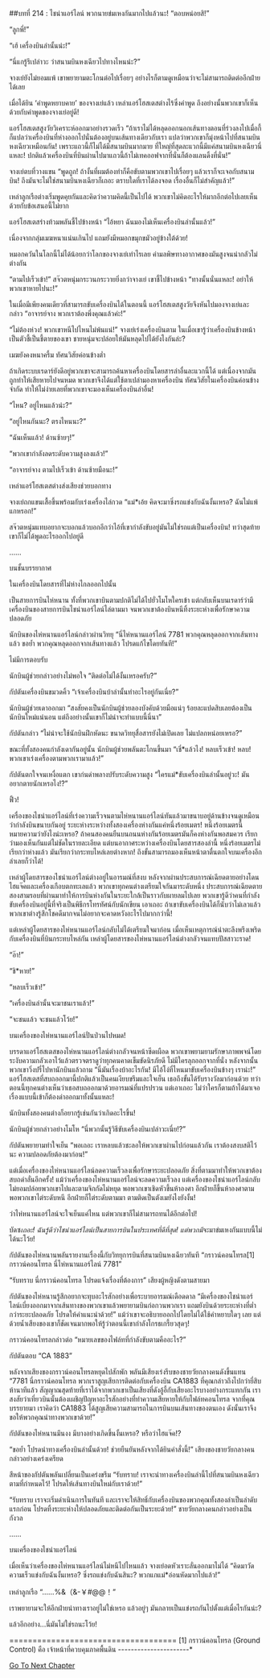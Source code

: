 ##บทที่ 214 : ไชน่าแอร์ไลน์ พวกนายข่มเหงกันมากไปแล้วนะ!
“ตอบหน่อยสิ!”

“ลูกพี่!”

“เฮ้ เครื่องบินลำนั้นน่ะ!”

“นี่แกรู้รึเปล่าวะ ว่าสนามบินหงเฉียวไปทางไหนน่ะ?”

จางเย่ยังไม่ยอมแพ้ เขาพยายามตะโกนต่อไปเรื่อยๆ อย่างไรก็ตามดูเหมือนว่าจะไม่สามารถติดต่ออีกฝ่ายได้เลย

เมื่อได้ยิน ‘คำพูดหยาบคาย’ ของจางเย่แล้ว เหล่าแอร์โฮสเตสต่างไร้ซึ่งคำพูด ถึงอย่างนั้นพวกเขาก็เห็นด้วยกับคำพูดของจางเย่อยู่ดี!

แอร์โฮสเตสสูงวัยวิเคราะห์ออกมาอย่างรวดเร็ว “ถ้าเราไม่ได้หลุดออกนอกเส้นทางตอนที่ร่วงลงไปเมื่อกี้ก็แปลว่าเครื่องบินที่ห่างออกไปนั่นต้องอยู่บนเส้นทางเดียวกับเรา แปลว่าพวกเขาก็มุ่งหน้าไปที่สนามบินหงเฉียวเหมือนกัน! เพราะแถวนี้ก็ไม่ได้มีสนามบินมากมาย ที่ใหญ่ที่สุดละแวกนี้มีแค่สนามบินหงเฉียวนี่แหละ! ปกติแล้วเครื่องบินที่บินผ่านไปมาแถวนี้ถ้าไม่เทคออฟจากที่นั่นก็ต้องแลนดิ้งที่นั่น!”

จางเย่ตบที่วางแขน “พูดถูก! ถ้างั้นที่ผมต้องทำก็คือขับตามพวกเขาไปเรื่อยๆ แล้วเราก็จะเจอกับสนามบิน! ถึงมันจะไม่ใช่สนามบินหงเฉียวก็เถอะ ตราบใดที่เราได้ลงจอด เรื่องอื่นก็ไม่สำคัญแล้ว!”

เหล่าลูกเรือต่างเริ่มพูดคุยกันและคิดว่าความคิดนี้เป็นไปได้ พวกเขาไม่คิดอะไรให้มากอีกต่อไปเลยเห็นด้วยกับข้อเสนอนี้ไม่ยาก

แอร์โฮสเตสร่างท้วมพลันชี้ไปข้างหน้า “ไอ้หยา ฉันมองไม่เห็นเครื่องบินลำนั้นแล้ว!”

เนื่องจากกลุ่มเมฆหนาแน่นเกินไป แถมยังมีหมอกขมุกขมัวอยู่ข้างใต้ด้วย!

หมอกควันในโลกนี้ไม่ได้น้อยกว่าโลกของจางเย่เท่าไรเลย ค่ามลพิษทางอากาศของมันสูงจนน่ากลัวไม่ต่างกัน

“ตามไปเร็วเข้า!” สจ๊วตหนุ่มกระวนกระวายยิ่งกว่าจางเย่ เขาชี้ไปข้างหน้า “ทางนั้นนั่นแหละ! อย่าให้พวกเขาหายไปนะ!”

ในเมื่อมีเพียงคนเดียวที่สามารถขับเครื่องบินได้ในตอนนี้ แอร์โฮสเตสสูงวัยจึงหันไปมองจางเย่และกล่าว “อาจารย์จาง พวกเราต้องพึ่งคุณแล้วค่ะ!”

“ไม่ต้องห่วง! พวกเขาหนีไปไหนไม่พ้นแน่!” จางเย่เร่งเครื่องบินตาม ในเมื่อเขารู้ว่าเครื่องบินข้างหน้าเป็นตัวชี้เป็นชี้ตายของเขา ชายหนุ่มจะปล่อยให้มันหลุดไปได้ยังไงกันล่ะ?

เมฆยังคงหนาครึ้ม ทัศนวิสัยค่อนข้างต่ำ

ถ้าเกิดระบบเรดาร์ยังดีอยู่พวกเขาจะสามารถค้นหาเครื่องบินโดยสารลำอื่นละแวกนี้ได้ แต่เนื่องจากมันถูกทำให้เสียหายไปจนหมด พวกเขาจึงได้แต่ใช้ตาเปล่ามองหาเครื่องบิน ทัศนวิสัยในเครื่องบินค่อนข้างจำกัด ทำให้ไม่ง่ายเลยที่พวกเขาจะมองเห็นเครื่องบินลำอื่น!

“ไหน? อยู่ไหนแล้วน่ะ?“

“อยู่ไหนกันนะ? ตรงไหนนะ?”

“ฉันเห็นแล้ว! ด้านซ้ายๆ!”

“พวกเขากำลังลดระดับความสูงลงแล้ว!”

“อาจารย์จาง ตามไปเร็วเข้า ด้านซ้ายมือนะ!”

เหล่าแอร์โฮสเตสต่างส่งเสียงช่วยบอกทาง

จางเย่ถกแขนเสื้อขึ้นพร้อมกับเร่งเครื่องไล่กวด “แม่*เอ้ย คิดจะมาซิ่งรถแข่งกับฉันงั้นเหรอ? ฉันไม่แพ้แกหรอก!”

สจ๊วตหนุ่มแทบอยากจะบอกแล้วบอกอีกว่าไอ้ที่เขากำลังขับอยู่มันไม่ใช่รถแต่เป็นเครื่องบิน! ทว่าสุดท้ายเขาก็ไม่ได้พูดอะไรออกไปอยู่ดี


……

บนชั้นบรรยากาศ

ในเครื่องบินโดยสารที่ไม่ห่างไกลออกไปนั้น

เป็นสายการบินไห่หนาน ทั้งที่พวกเขาบินตามปกติไม่ได้ไปยั่วโมโหใครเข้า แต่กลับเห็นบนเรดาร์ว่ามีเครื่องบินของสายการบินไชน่าแอร์ไลน์ไล่ตามมา จนพวกเขาต้องบินหนีทิ้งระยะห่างเพื่อรักษาความปลอดภัย

นักบินของไห่หนานแอร์ไลน์กล่าวผ่านวิทยุ “นี่ไห่หนานแอร์ไลน์ 7781 พวกคุณหลุดออกจากเส้นทางแล้ว ขอย้ำ พวกคุณหลุดออกจากเส้นทางแล้ว โปรดแก้ไขโดยทันที!”

ไม่มีการตอบรับ

นักบินผู้ช่วยกล่าวอย่างไม่พอใจ “ติดต่อไม่ได้งั้นเหรอครับ?”

กัปตันเครื่องบินขมวดคิ้ว “เจ้าเครื่องบินบ้าลำนั้นทำอะไรอยู่กันเนี่ย?”

นักบินผู้ช่วยเดาออกมา “สงสัยคงเป็นนักบินผู้ช่วยลองบังคับด้วยมือแน่ๆ ร้อยละแปดสิบเลยต้องเป็นนักบินใหม่แน่นอน แต่ถึงอย่างนั้นเขาก็ไม่น่าจะทำแบบนี้นี่นา”

กัปตันกล่าว “ไม่น่าจะใช้นักบินฝึกหัดนะ ขนาดวิทยุสื่อสารยังไม่เปิดเลย ไม่แปลกหน่อยเหรอ?”

ขณะที่ทั้งสองคนกำลังเดากันอยู่นั้น นักบินผู้ช่วยพลันตะโกนขึ้นมา “เชี่*แล้วไง! หลบเร็วเข้า! หลบ! พวกเขาเร่งเครื่องตามพวกเรามาแล้ว!”

กัปตันตกใจจนเหงื่อแตก เขาก่นด่าพลางปรับระดับความสูง “ใครแม่*ขับเครื่องบินลำนั้นอยู่วะ! มันอยากตายนักเหรอไง!?”

ฟิ้ว!

เครื่องของไชน่าแอร์ไลน์ที่เร่งความเร็วจนตามไห่หนานแอร์ไลน์ทันแล้วมาขนาบอยู่ด้านข้างจนดูเหมือนว่ากำลังบินขนาบกันอยู่ ระยะห่างระหว่างทั้งสองเครื่องห่างกันแค่หนึ่งร้อยเมตร! หนึ่งร้อยเมตรนี้หมายความว่ายังไงน่ะเหรอ? ถ้าคนสองคนยืนบนถนนห่างกันร้อยเมตรมันก็คงห่างกันพอสมควร เรียกว่ามองเห็นกันแต่ไม่ชัดในรายละเอียด แต่บนอากาศระหว่างเครื่องบินโดยสารสองลำนี้ หนึ่งร้อยเมตรไม่เรียกว่าห่างแล้ว มันเรียกว่ากระทบไหล่เลยต่างหาก! ถึงขั้นสามารถมองเห็นหน้าตาตื่นตกใจบนเครื่องอีกลำเลยก็ว่าได้!

เหล่าผู้โดยสารของไชน่าแอร์ไลน์ต่างอยู่ในอารมณ์ที่สงบ หลังจากผ่านประสบการณ์เฉียดตายอย่างโดนไฮแจ๊คและเครื่องเกือบตกทะเลแล้ว พวกเขาทุกคนต่างเตรียมใจกันมาระดับหนึ่ง ประสบการณ์เฉียดตายสองสามรอบที่ผ่านมาทำให้การบินห่างกันในระยะใกล้เป็นราวกับผายลมไปเลย พวกเขารู้ดีว่าคนที่กำลังขับเครื่องบินอยู่นี้ที่จริงเป็นพิธีกรโทรทัศน์กับนักเขียน เอาเถอะ ถ้าเขาขับเครื่องบินได้ก็นับว่าไม่เลวแล้ว พวกเขาต่างรู้สึกโชคดีมากจนไม่อยากจะคาดหวังอะไรไปมากกว่านี้!

แต่เหล่าผู้โดยสารของไห่หนานแอร์ไลน์กลับไม่ได้เตรียมใจมาก่อน เมื่อเห็นเหตุการณ์น่าตะลึงพรึงเพริดกับเครื่องบินที่บินกระทบไหล่กัน เหล่าผู้โดยสารของไห่หนานแอร์ไลน์ต่างกลัวจนแทบปัสสาวะราด!

“อ๊า!”

“ชิ*หาย!”

“หลบเร็วเข้า!”

“เครื่องบินลำนั้นจะมาชนเราแล้ว!”

“จะชนแล้ว จะชนแล้วโว้ย!”

บนเครื่องของไห่หนานแอร์ไลน์ปั่นป่วนไปหมด!

บรรดาแอร์โฮสเตสของไห่หนานแอร์ไลน์ต่างกลัวจนหน้าซีดเผือด พวกเขาพยามยามรักษาภาพพจน์โดยระงับความกลัวเอาไว้แล้วตรวจตราดูว่าทุกคนคาดเข็มขัดนิรภัยดี ไม่มีใครลุกออกจากที่นั่ง หลังจากนั้นพวกเขาวิ่งปรี่ไปหานักบินแล้วถาม “นี่มันเรื่องบ้าอะไรกัน! มีไอ้โง่ที่ไหนมาขับเครื่องบินข้างๆ เราน่ะ!” แอร์โฮสเตสที่สบถออกมานี้ปกติแล้วเป็นคนเงียบขรึมและใจเย็น เธอถึงขั้นได้รับรางวัลมาก่อนด้วย ทว่าตอนนี้ทุกคนต่างเห็นว่าเธอสบถออกมาด้วยอารมณ์ที่แปรปรวน แต่เอาเถอะ ไม่ว่าใครก็ตามถ้าได้มาเจอเรื่องแบบนี้เข้าก็ต้องด่าออกมาทั้งนั้นแหละ!

นักบินทั้งสองคนต่างก็อยากรู้เช่นกันว่าเกิดอะไรขึ้น!

นักบินผู้ช่วยกล่าวอย่างโมโห “นี่พวกนั้นรู้วิธีขับเครื่องบินเปล่าวะเนี่ย!?”

กัปตันพยายามทำใจเย็น “พอเถอะ เราหลบแล้วชะลอให้พวกเขาผ่านไปก่อนแล้วกัน เราต้องสงบสติไว้นะ ความปลอดภัยต้องมาก่อน!”

แต่เมื่อเครื่องของไห่หนานแอร์ไลน์ลดความเร็วลงเพื่อรักษาระยะปลอดภัย สิ่งที่ตามมาทำให้พวกเขาต้องสบถด่าลั่นอีกครั้ง! แม้ว่าเครื่องของไห่หนานแอร์ไลน์จะลดความเร็วลง แต่เครื่องของไชน่าแอร์ไลน์กลับไม่ยอมปล่อยพวกเขาไปและตามจิกกัดไม่หยุด พอพวกเขาเชิดหัวขึ้นห้าองศา อีกฝ่ายก็ขึ้นห้าองศาตาม พอพวกเขาไต่ระดับหนี อีกฝ่ายก็ไต่ระดับตามมา ตามติดเป็นตังเมยังไงยังงั้น!

ว่าไห่หนานแอร์ไลน์จะใจเย็นแค่ไหน แต่พวกเขาก็ไม่สามารถทนได้อีกต่อไป!

บัดซ*เถอะ! ฉันรู้ดีว่าไชน่าแอร์ไลน์เป็นสายการบินในประเทศที่ดีที่สุด! แต่พวกมึ*จะมาข่มเหงกันแบบนี้ไม่ได้นะโว้ย!

กัปตันของไห่หนานพลันรายงานเรื่องนี้กับวิทยุการบินที่สนามบินหงเฉียวทันที “กราวน์คอนโทรล[1] กราวน์คอนโทรล นี่ไห่หนานแอร์ไลน์ 7781”

“รับทราบ นี่กราวน์คอนโทรล โปรดแจ้งเรื่องที่ต้องการ” เสียงผู้หญิงดังตามสายมา

กัปตันของไห่หนานรู้สึกอยากจะทุบอะไรสักอย่างเพื่อระบายอารมณ์เดือดดาล “มีเครื่องของไชน่าแอร์ไลน์เบี่ยงออกมาจากเส้นทางของพวกเขาแล้วพยายามบินก่อกวนพวกเรา แถมยังบินด้วยระยะห่างที่ต่ำกว่าระยะปลอดภัย โปรดให้คำแนะนำด้วย!” แม้ว่าเขาจะอธิบายออกไปโดยไม่ได้ใช้คำหยาบใดๆ เลย แต่ด้วยน้ำเสียงของเขาก็ชัดเจนมากพอให้รู้ว่าตอนนี้เขากำลังโกรธเกรี้ยวสุดๆ!

กราวน์คอนโทรลกล่าวต่อ “หมายเลขของไฟล์ทที่กำลังขับตามคืออะไร?”

กัปตันตอบ “CA 1883”

หลังจากเสียงของกราวน์คอนโทรลหยุดไปสักพัก พลันมีเสียงเร่งรีบของชายวัยกลางคนดังขึ้นแทน “7781 นี่กราวน์คอนโทรล พวกเราสูญเสียการติดต่อกับเครื่องบิน CA1883 ที่คุณกล่าวถึงไปกว่ายี่สิบห้านาทีแล้ว สัญญาณสุดท้ายที่เราได้จากพวกเขาเป็นเสียงที่ดังอู้อี้กับเสียงอะไรบางอย่างกระแทกกัน เราสงสัยว่าเที่ยวบินนั้นต้องเผชิญปัญหาอะไรสักอย่างที่ทำความเสียหายให้กับไฟล์ทคอนโทรล จากที่คุณบรรยายมา เราคิดว่า CA1883 ได้สูญเสียความสามารถในการบินบนเส้นทางของตนเอง ดังนั้นเราจึงขอให้พวกคุณนำทางพวกเขาด้วย!”

กัปตันของไห่หนานมึนงง มีบางอย่างเกิดขึ้นงั้นเหรอ? หรือว่าไฮแจ๊ค!?

“ขอย้ำ โปรดนำทางเครื่องบินลำนั้นด้วย! ช่วยยืนยันหลังจากได้ยินคำสั่งนี้!” เสียงของชายวัยกลางคนกล่าวอย่างเคร่งเครียด

สีหน้าของกัปตันพลันเปลี่ยนเป็นเคร่งขรึม “รับทราบ! เราจะนำทางเครื่องบินลำนี้ไปที่สนามบินหงเฉียวตามที่กำหนดไว้! โปรดให้เส้นทางบินใหม่กับเราด้วย!”

“รับทราบ เราจะเริ่มดำเนินการในทันที และเราจะให้สิทธิ์กับเครื่องบินของพวกคุณทั้งสองลำเป็นลำดับแรกก่อน โปรดทิ้งระยะห่างให้ปลอดภัยและติดต่อกันเป็นระยะด้วย!” ชายวัยกลางคนกล่าวอย่างเป็นกังวล


……

บนเครื่องของไชน่าแอร์ไลน์

เมื่อเห็นว่าเครื่องของไห่หนานแอร์ไลน์ไม่หนีไปไหนแล้ว จางเย่อดหัวเราะลั่นออกมาไม่ได้ “คิดมาวัดความเร็วแข่งกับฉันงั้นเหรอ? ซิ่งรถแข่งกับฉันสินะ? พวกแกแม่*อ่อนหัดมากไปแล้ว!”

เหล่าลูกเรือ “……%&（&-￥#@@！”

เราพยายามจะให้อีกฝ่ายนำทางเราอยู่ไม่ใช่เหรอ แล้วอยู่ๆ มันกลายเป็นแข่งรถกันไปตั้งแต่เมื่อไรกันน่ะ?

แล้วอีกอย่าง...นี่มันไม่ใช่รถนะโว้ย!




====================================
[1] กราวน์คอนโทรล (Ground Control) คือ เจ้าหน้าที่ควบคุมภาคพื้นดิน
*-*-*-*-*-*-*-*-*-*-*-*-*-*-*-*-*-*-*-*-*-*-*




[Go To Next Chapter]( ./15.md)